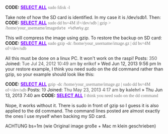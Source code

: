 <span style="color:#262626ff;"><b>CODE:</b></span> <span style="color:#7601ff;"><b><u>SELECT ALL</u></b></span>
<span style="font-family:Monaco;color:#787878ff;">sudo fdisk -l</span>

<span style="color:#262626ff;">Take note of how the SD card is identified.</span>
<span style="color:#262626ff;">In my case it is /dev/sdb1.</span>
<span style="color:#262626ff;">Then:</span>
<span style="color:#262626ff;"><b>CODE:</b></span> <span style="color:#7601ff;"><b><u>SELECT ALL</u></b></span>
<span style="font-family:Monaco;color:#787878ff;">sudo dd bs=4M if=/dev/sdb | gzip > /home/your_username/image`date +%d%m%y`.gz</span>

<span style="color:#262626ff;">This will compress the image using gzip.</span>
<span style="color:#262626ff;">To restore the backup on SD card:</span>
<span style="color:#262626ff;"><b>CODE:</b></span> <span style="color:#7601ff;"><b><u>SELECT ALL</u></b></span>
<span style="font-family:Monaco;color:#787878ff;">sudo gzip -dc /home/your_username/image.gz | dd bs=4M of=/dev/sdb</span>

<span style="color:#262626ff;">All this must be done on a linux PC.</span>
<span style="color:#262626ff;">It won't work on the raspi!</span>
<span style="color:#000ff;">Posts:</span> <span style="color:#535353ff;">350</span>
<span style="color:#000ff;">Joined:</span> <span style="color:#535353ff;">Tue Jul 24, 2012 10:49 am</span>
<span style="color:#262626ff;">by</span> <span style="color:#757575ff;"><b>erikcf</b></span> <span style="color:#262626ff;">» Wed Jun 12, 2013 9:56 pm</span> 
<span style="color:#262626ff;">In your restore example, I think you need sudo on the dd command rather than gzip, so your example should look like this:</span>

<span style="color:#262626ff;"><b>CODE:</b></span> <span style="color:#7601ff;"><b><u>SELECT ALL</u></b></span>
<span style="font-family:Monaco;color:#787878ff;">gzip -dc /home/your_username/image.gz | sudo dd bs=4M of=/dev/sdb</span>
<span style="color:#000ff;">Posts:</span> <span style="color:#535353ff;">19</span>
<span style="color:#000ff;">Joined:</span> <span style="color:#535353ff;">Thu May 23, 2013 4:17 am</span>
<span style="color:#262626ff;">by</span> <span style="color:#757575ff;"><b>kalehrl</b></span> <span style="color:#262626ff;">» Thu Jun 13, 2013 7:40 am</span> 
<span style="color:#262626ff;"><b>CODE:</b></span> <span style="color:#7601ff;"><b><u>SELECT ALL</u></b></span>
<span style="font-family:Monaco;color:#787878ff;">I think you need sudo on the dd command</span>

<span style="color:#262626ff;">Nope, it works without it.</span>
<span style="color:#262626ff;">There is sudo in front of gzip so I guess it is also applied to the dd command.</span>
<span style="color:#262626ff;">The command lines posted are almost exactly the ones I use myself when backing my SD card.</span>


<span style="color:#262626ff;">ACHTUNG bs=1m (wie Original image große + Mac m klein geschrieben)</span>